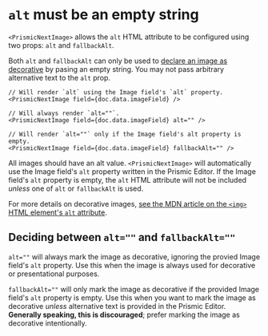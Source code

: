 # `alt` must be an empty string

`<PrismicNextImage>` allows the `alt` HTML attribute to be configured using two props: `alt` and `fallbackAlt`.

Both `alt` and `fallbackAlt` can only be used to [declare an image as decorative][mdn-alt-decorative-image] by pasing an empty string. You may not pass arbitrary alternative text to the `alt` prop.

```tsx
// Will render `alt` using the Image field's `alt` property.
<PrismicNextImage field={doc.data.imageField} />

// Will always render `alt=""`.
<PrismicNextImage field={doc.data.imageField} alt="" />

// Will render `alt=""` only if the Image field's alt property is empty.
<PrismicNextImage field={doc.data.imageField} fallbackAlt="" />
```

All images should have an alt value. `<PrismicNextImage>` will automatically use the Image field's `alt` property written in the Prismic Editor. If the Image field's `alt` property is empty, the `alt` HTML attribute will not be included _unless_ one of `alt` or `fallbackAlt` is used.

For more details on decorative images, [see the MDN article on the `<img>` HTML element's `alt` attribute][mdn-alt-decorative-image].

## Deciding between `alt=""` and `fallbackAlt=""`

`alt=""` will always mark the image as decorative, ignoring the provied Image field's `alt` property. Use this when the image is always used for decorative or presentational purposes.

`fallbackAlt=""` will only mark the image as decorative if the provided Image field's `alt` property is empty. Use this when you want to mark the image as decorative _unless_ alternative text is provided in the Prismic Editor. **Generally speaking, this is discouraged**; prefer marking the image as decorative intentionally.

[mdn-alt-decorative-image]: https://developer.mozilla.org/en-US/docs/Web/API/HTMLImageElement/alt#decorative_images
